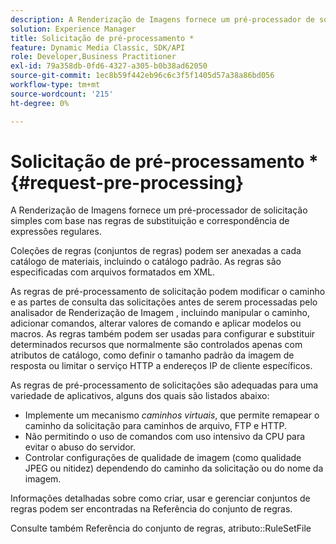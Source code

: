 ```yaml
---
description: A Renderização de Imagens fornece um pré-processador de solicitação simples com base nas regras de substituição e correspondência de expressões regulares.
solution: Experience Manager
title: Solicitação de pré-processamento *
feature: Dynamic Media Classic, SDK/API
role: Developer,Business Practitioner
exl-id: 79a358db-0fd6-4327-a305-b0b38ad62050
source-git-commit: 1ec8b59f442eb96c6c3f5f1405d57a38a86bd056
workflow-type: tm+mt
source-wordcount: '215'
ht-degree: 0%

---
```


# Solicitação de pré-processamento *{#request-pre-processing}

A Renderização de Imagens fornece um pré-processador de solicitação simples com base nas regras de substituição e correspondência de expressões regulares.

Coleções de regras (conjuntos de regras) podem ser anexadas a cada catálogo de materiais, incluindo o catálogo padrão. As regras são especificadas com arquivos formatados em XML.

As regras de pré-processamento de solicitação podem modificar o caminho e as partes de consulta das solicitações antes de serem processadas pelo analisador de Renderização de Imagem , incluindo manipular o caminho, adicionar comandos, alterar valores de comando e aplicar modelos ou macros. As regras também podem ser usadas para configurar e substituir determinados recursos que normalmente são controlados apenas com atributos de catálogo, como definir o tamanho padrão da imagem de resposta ou limitar o serviço HTTP a endereços IP de cliente específicos.

As regras de pré-processamento de solicitações são adequadas para uma variedade de aplicativos, alguns dos quais são listados abaixo:

* Implemente um mecanismo *caminhos virtuais*, que permite remapear o caminho da solicitação para caminhos de arquivo, FTP e HTTP.
* Não permitindo o uso de comandos com uso intensivo da CPU para evitar o abuso do servidor.
* Controlar configurações de qualidade de imagem (como qualidade JPEG ou nitidez) dependendo do caminho da solicitação ou do nome da imagem.

Informações detalhadas sobre como criar, usar e gerenciar conjuntos de regras podem ser encontradas na Referência do conjunto de regras.

Consulte também Referência do conjunto de regras, atributo::RuleSetFile
